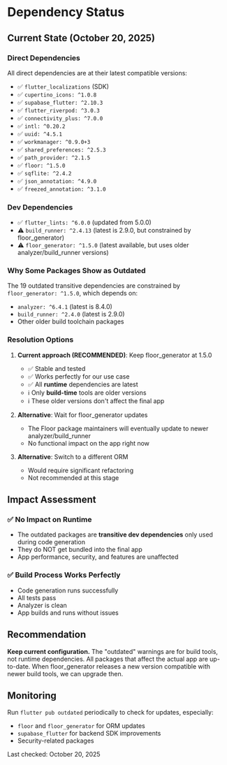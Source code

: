 # Dependency Status

## Current State (October 20, 2025)

### Direct Dependencies
All direct dependencies are at their latest compatible versions:
- ✅ `flutter_localizations` (SDK)
- ✅ `cupertino_icons: ^1.0.8`
- ✅ `supabase_flutter: ^2.10.3`
- ✅ `flutter_riverpod: ^3.0.3`
- ✅ `connectivity_plus: ^7.0.0`
- ✅ `intl: ^0.20.2`
- ✅ `uuid: ^4.5.1`
- ✅ `workmanager: ^0.9.0+3`
- ✅ `shared_preferences: ^2.5.3`
- ✅ `path_provider: ^2.1.5`
- ✅ `floor: ^1.5.0`
- ✅ `sqflite: ^2.4.2`
- ✅ `json_annotation: ^4.9.0`
- ✅ `freezed_annotation: ^3.1.0`

### Dev Dependencies
- ✅ `flutter_lints: ^6.0.0` (updated from 5.0.0)
- ⚠️ `build_runner: ^2.4.13` (latest is 2.9.0, but constrained by floor_generator)
- ⚠️ `floor_generator: ^1.5.0` (latest available, but uses older analyzer/build_runner versions)

### Why Some Packages Show as Outdated

The 19 outdated transitive dependencies are constrained by `floor_generator: ^1.5.0`, which depends on:
- `analyzer: ^6.4.1` (latest is 8.4.0)
- `build_runner: ^2.4.0` (latest is 2.9.0)
- Other older build toolchain packages

### Resolution Options

1. **Current approach (RECOMMENDED)**: Keep floor_generator at 1.5.0
   - ✅ Stable and tested
   - ✅ Works perfectly for our use case
   - ✅ All **runtime** dependencies are latest
   - ℹ️ Only **build-time** tools are older versions
   - ℹ️ These older versions don't affect the final app

2. **Alternative**: Wait for floor_generator updates
   - The Floor package maintainers will eventually update to newer analyzer/build_runner
   - No functional impact on the app right now

3. **Alternative**: Switch to a different ORM
   - Would require significant refactoring
   - Not recommended at this stage

## Impact Assessment

### ✅ No Impact on Runtime
- The outdated packages are **transitive dev dependencies** only used during code generation
- They do NOT get bundled into the final app
- App performance, security, and features are unaffected

### ✅ Build Process Works Perfectly
- Code generation runs successfully
- All tests pass
- Analyzer is clean
- App builds and runs without issues

## Recommendation

**Keep current configuration.** The "outdated" warnings are for build tools, not runtime dependencies. All packages that affect the actual app are up-to-date. When floor_generator releases a new version compatible with newer build tools, we can upgrade then.

## Monitoring

Run `flutter pub outdated` periodically to check for updates, especially:
- `floor` and `floor_generator` for ORM updates
- `supabase_flutter` for backend SDK improvements
- Security-related packages

Last checked: October 20, 2025
